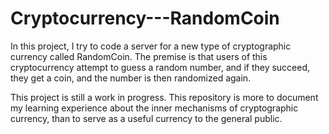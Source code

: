 # Cryptocurrency---RandomCoin
In this project, I try to code a server for a new type of cryptographic currency called RandomCoin. The premise is that users of this cryptocurrency attempt to guess a random number, and if they succeed, they get a coin, and the number is then randomized again. 

This project is still a work in progress. This repository is more to document my learning experience about the inner mechanisms of cryptographic currency, than to serve as a useful currency to the general public.  
